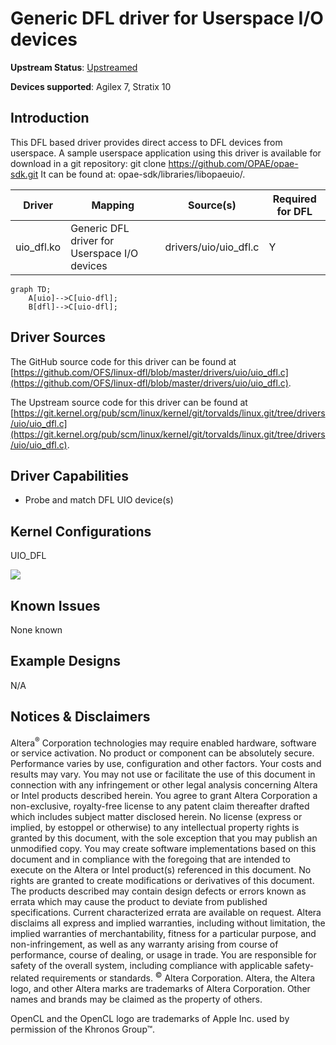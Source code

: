 # **Generic DFL driver for Userspace I/O devices**

**Upstream Status**: [Upstreamed](https://git.kernel.org/pub/scm/linux/kernel/git/torvalds/linux.git/tree/drivers/uio/uio_dfl.c)

**Devices supported**: Agilex 7, Stratix 10

## **Introduction**

This DFL based driver provides direct access to DFL devices from userspace. A sample userspace application using this driver is available for download in a git repository: git clone https://github.com/OPAE/opae-sdk.git It can be found at: opae-sdk/libraries/libopaeuio/.

|Driver|Mapping|Source(s)|Required for DFL|
|---|---|---|---|
|uio_dfl.ko|Generic DFL driver for Userspace I/O devices|drivers/uio/uio_dfl.c|Y|

```mermaid
graph TD;
    A[uio]-->C[uio-dfl];
    B[dfl]-->C[uio-dfl];
```

## **Driver Sources**

The GitHub source code for this driver can be found at [https://github.com/OFS/linux-dfl/blob/master/drivers/uio/uio_dfl.c](https://github.com/OFS/linux-dfl/blob/master/drivers/uio/uio_dfl.c).

The Upstream source code for this driver can be found at [https://git.kernel.org/pub/scm/linux/kernel/git/torvalds/linux.git/tree/drivers/uio/uio_dfl.c](https://git.kernel.org/pub/scm/linux/kernel/git/torvalds/linux.git/tree/drivers/uio/uio_dfl.c).

## **Driver Capabilities**

* Probe and match DFL UIO device(s)

## **Kernel Configurations**

UIO_DFL

![](./images/**Introduction**)

## **Known Issues**

None known

## **Example Designs**

N/A

## Notices & Disclaimers

Altera<sup>&reg;</sup> Corporation technologies may require enabled hardware, software or service activation.
No product or component can be absolutely secure. 
Performance varies by use, configuration and other factors.
Your costs and results may vary. 
You may not use or facilitate the use of this document in connection with any infringement or other legal analysis concerning Altera or Intel products described herein. You agree to grant Altera Corporation a non-exclusive, royalty-free license to any patent claim thereafter drafted which includes subject matter disclosed herein.
No license (express or implied, by estoppel or otherwise) to any intellectual property rights is granted by this document, with the sole exception that you may publish an unmodified copy. You may create software implementations based on this document and in compliance with the foregoing that are intended to execute on the Altera or Intel product(s) referenced in this document. No rights are granted to create modifications or derivatives of this document.
The products described may contain design defects or errors known as errata which may cause the product to deviate from published specifications.  Current characterized errata are available on request.
Altera disclaims all express and implied warranties, including without limitation, the implied warranties of merchantability, fitness for a particular purpose, and non-infringement, as well as any warranty arising from course of performance, course of dealing, or usage in trade.
You are responsible for safety of the overall system, including compliance with applicable safety-related requirements or standards. 
<sup>&copy;</sup> Altera Corporation.  Altera, the Altera logo, and other Altera marks are trademarks of Altera Corporation.  Other names and brands may be claimed as the property of others. 

OpenCL and the OpenCL logo are trademarks of Apple Inc. used by permission of the Khronos Group™. 